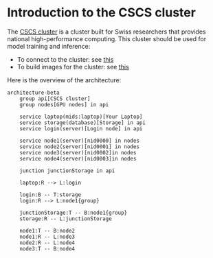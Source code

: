 # Introduction to the CSCS cluster

The [CSCS cluster](https://www.cscs.ch/) is a cluster built for Swiss researchers that provides national high-performance computing. This cluster should be used for model training and inference:

- To connect to the cluster: see [this](cscs.md)
- To build images for the cluster: see [this](cscs_docker.md)

Here is the overview of the architecture:

```mermaid
architecture-beta
    group api[CSCS cluster]
    group nodes[GPU nodes] in api
    
    service laptop(mids:laptop)[Your Laptop]
    service storage(database)[Storage] in api
    service login(server)[Login node] in api

    service node1(server)[nid0000] in nodes
    service node2(server)[nid0001] in nodes
    service node3(server)[nid0002]in nodes
    service node4(server)[nid0003]in nodes

    junction junctionStorage in api
    
    laptop:R --> L:login

    login:B -- T:storage
    login:R --> L:node1{group}

    junctionStorage:T -- B:node1{group}
    storage:R -- L:junctionStorage

    node1:T -- B:node2
    node1:R -- L:node3
    node2:R -- L:node4
    node3:T -- B:node4
```


